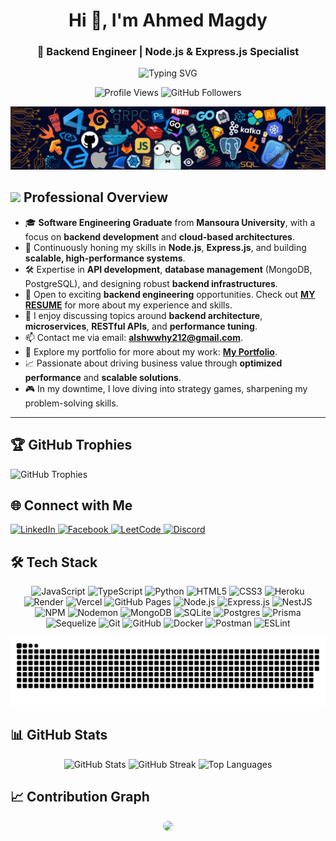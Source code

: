 <h1 align="center">Hi 👋, I'm Ahmed Magdy</h1>
<h3 align="center">🚀 Backend Engineer | Node.js & Express.js Specialist</h3>

<p align="center">
  <img src="https://readme-typing-svg.herokuapp.com?font=Architects+Daughter&size=35&duration=4000&pause=1000&color=A020F0&center=true&vCenter=true&width=800&height=100&lines=Backend+Engineer+%7C+Node.js+Expert;SWE+Graduate+%7C+Mansoura+University" alt="Typing SVG" />
</p>

<p align="center">
  <img src="https://komarev.com/ghpvc/?username=AhmedDR200&label=Profile%20views&color=0e75b6&style=flat" alt="Profile Views" />
  <img src="https://img.shields.io/github/followers/AhmedDR200?label=Followers&style=social" alt="GitHub Followers" />
</p>

<p align="center">
  <img src="https://github.com/Jaydeep-Yadav/Jaydeep-Yadav/blob/main/banner.png" alt="Github Banner" />
</p>


## <picture><img src="https://github.com/7oSkaaa/7oSkaaa/blob/main/Images/about_me.gif?raw=false" width="50px"></picture> Professional Overview

- 🎓 **Software Engineering Graduate** from **Mansoura University**, with a focus on **backend development** and **cloud-based architectures**.
- 🌱 Continuously honing my skills in **Node.js**, **Express.js**, and building **scalable, high-performance systems**.
- 🛠️ Expertise in **API development**, **database management** (MongoDB, PostgreSQL), and designing robust **backend infrastructures**.
- 💼 Open to exciting **backend engineering** opportunities. Check out [**MY RESUME**](https://flowcv.com/resume/srkw1oiilq) for more about my experience and skills.
- 💬 I enjoy discussing topics around **backend architecture**, **microservices**, **RESTful APIs**, and **performance tuning**.
- 📫 Contact me via email: **alshwwhy212@gmail.com**.
- 🌟 Explore my portfolio for more about my work: [**My Portfolio**](https://ahmed-magdy.vercel.app/).
- 📈 Passionate about driving business value through **optimized performance** and **scalable solutions**.
- 🎮 In my downtime, I love diving into strategy games, sharpening my problem-solving skills.

---

## 🏆 GitHub Trophies
![GitHub Trophies](https://github-profile-trophy.vercel.app/?username=AhmedDr200&theme=dracula&no-frame=false&no-bg=true&margin-w=4)

## 🌐 Connect with Me
<p align="left">
  <a href="https://linkedin.com/in/am412002" target="_blank" rel="noopener noreferrer">
    <img src="https://img.shields.io/badge/LinkedIn-%230077B5.svg?style=for-the-badge&logo=linkedin&logoColor=white" alt="LinkedIn" />
  </a>
  <a href="https://fb.com/ahmed.alshwehy.5" target="_blank" rel="noopener noreferrer">
    <img src="https://img.shields.io/badge/Facebook-%231877F2.svg?style=for-the-badge&logo=facebook&logoColor=white" alt="Facebook" />
  </a>
  <a href="https://www.leetcode.com/AhmedDR200" target="_blank" rel="noopener noreferrer">
    <img src="https://img.shields.io/badge/LeetCode-%23F9DC3E.svg?style=for-the-badge&logo=leetcode&logoColor=black" alt="LeetCode" />
  </a>
  <a href="https://discord.gg/Y4hT8YzC" target="_blank" rel="noopener noreferrer">
    <img src="https://img.shields.io/badge/Discord-%237289DA.svg?style=for-the-badge&logo=discord&logoColor=white" alt="Discord" />
  </a>
</p>

## 🛠️ Tech Stack
<p align="center">
  <img src="https://img.shields.io/badge/JavaScript-%23323330.svg?style=for-the-badge&logo=javascript&logoColor=%23F7DF1E" alt="JavaScript" />
  <img src="https://img.shields.io/badge/TypeScript-%23007ACC.svg?style=for-the-badge&logo=typescript&logoColor=white" alt="TypeScript" />
  <img src="https://img.shields.io/badge/Python-%233367A0.svg?style=for-the-badge&logo=python&logoColor=white" alt="Python" />
  <img src="https://img.shields.io/badge/HTML5-%23E34F26.svg?style=for-the-badge&logo=html5&logoColor=white" alt="HTML5" />
  <img src="https://img.shields.io/badge/CSS3-%231572B6.svg?style=for-the-badge&logo=css3&logoColor=white" alt="CSS3" />
  <img src="https://img.shields.io/badge/Heroku-%23430098.svg?style=for-the-badge&logo=heroku&logoColor=white" alt="Heroku" />
  <img src="https://img.shields.io/badge/Render-%2346E3B7.svg?style=for-the-badge&logo=render&logoColor=white" alt="Render" />
  <img src="https://img.shields.io/badge/Vercel-%23000000.svg?style=for-the-badge&logo=vercel&logoColor=white" alt="Vercel" />
  <img src="https://img.shields.io/badge/GitHub%20Pages-%23121013.svg?style=for-the-badge&logo=github&logoColor=white" alt="GitHub Pages" />
  <img src="https://img.shields.io/badge/Node.js-%236DA55F.svg?style=for-the-badge&logo=node.js&logoColor=white" alt="Node.js" />
  <img src="https://img.shields.io/badge/Express.js-%23404D59.svg?style=for-the-badge&logo=express&logoColor=white" alt="Express.js" />
  <img src="https://img.shields.io/badge/NestJS-%23E0234E.svg?style=for-the-badge&logo=nestjs&logoColor=white" alt="NestJS" />
  <img src="https://img.shields.io/badge/NPM-%23CB3837.svg?style=for-the-badge&logo=npm&logoColor=white" alt="NPM" />
  <img src="https://img.shields.io/badge/Nodemon-%23323330.svg?style=for-the-badge&logo=nodemon&logoColor=%BBDEAD" alt="Nodemon" />
  <img src="https://img.shields.io/badge/MongoDB-%234EA94B.svg?style=for-the-badge&logo=mongodb&logoColor=white" alt="MongoDB" />
  <img src="https://img.shields.io/badge/SQLite-%2307405E.svg?style=for-the-badge&logo=sqlite&logoColor=white" alt="SQLite" />
  <img src="https://img.shields.io/badge/Postgres-%23316192.svg?style=for-the-badge&logo=postgresql&logoColor=white" alt="Postgres" />
  <img src="https://img.shields.io/badge/Prisma-%233982CE.svg?style=for-the-badge&logo=prisma&logoColor=white" alt="Prisma" />
  <img src="https://img.shields.io/badge/Sequelize-%2352B0E7.svg?style=for-the-badge&logo=sequelize&logoColor=white" alt="Sequelize" />
  <img src="https://img.shields.io/badge/Git-%23F05033.svg?style=for-the-badge&logo=git&logoColor=white" alt="Git" />
  <img src="https://img.shields.io/badge/GitHub-%23121011.svg?style=for-the-badge&logo=github&logoColor=white" alt="GitHub" />
  <img src="https://img.shields.io/badge/Docker-%230DB7ED.svg?style=for-the-badge&logo=docker&logoColor=white" alt="Docker" />
  <img src="https://img.shields.io/badge/Postman-%23FF6C37.svg?style=for-the-badge&logo=postman&logoColor=white" alt="Postman" />
  <img src="https://img.shields.io/badge/ESLint-%234B3263.svg?style=for-the-badge&logo=eslint&logoColor=white" alt="ESLint" />
</p>


<img src="https://raw.githubusercontent.com/pythondeveloper6/pythondeveloper6/output/snake.svg" alt="Snake animation" />

## 📊 GitHub Stats 

<p align="center">
  <img src="https://github-readme-stats.vercel.app/api?username=AhmedDR200&theme=tokyonight&hide_border=false&include_all_commits=false&count_private=false" alt="GitHub Stats" />
  <img src="https://github-readme-streak-stats.herokuapp.com/?user=AhmedDR200&theme=tokyonight&hide_border=false" alt="GitHub Streak" />
  <img src="https://github-readme-stats.vercel.app/api/top-langs/?username=AhmedDR200&theme=tokyonight&hide_border=false&include_all_commits=false&count_private=false&layout=compact" alt="Top Languages" />
</p>

<!--Contribution Graph-->
## 📈 Contribution Graph
<div align="center">
    <img src="https://github-readme-activity-graph.vercel.app/graph?username=AhmedDR200&theme=dracula&bg_color=011627&color=79d3c3&line=c792ea&point=ffeb95&area=true&hide_border=false" style="border-radius: 15px;">
</div>

<p align="center">
  <img src="https://raw.githubusercontent.com/pythondeveloper6/pythondeveloper6
